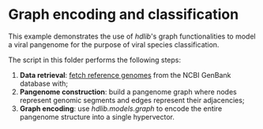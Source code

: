 # Graph encoding and classification

This example demonstrates the use of _hdlib_'s graph functionalities to model a viral pangenome for the purpose of viral species classification.

The script in this folder performs the following steps:

1. __Data retrieval__: [fetch reference genomes](https://github.com/cumbof/hdlib/blob/main/examples/pangenome/genomes.sh) from the NCBI GenBank database with;
2. __Pangenome construction__: build a pangenome graph where nodes represent genomic segments and edges represent their adjacencies;
3. __Graph encoding__: use _hdlib.models.graph_ to encode the entire pangenome structure into a single hypervector.